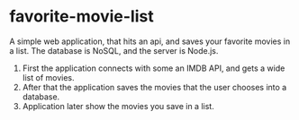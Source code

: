 # favorite-movie-list
A simple web application, that hits an api, and saves your favorite movies in a list. The database is NoSQL, and the server is Node.js.

1) First the application connects with some an IMDB API, and gets a wide list of movies.
2) After that the application saves the movies that the user chooses into a database.
3) Application later show the movies you save in a list.
